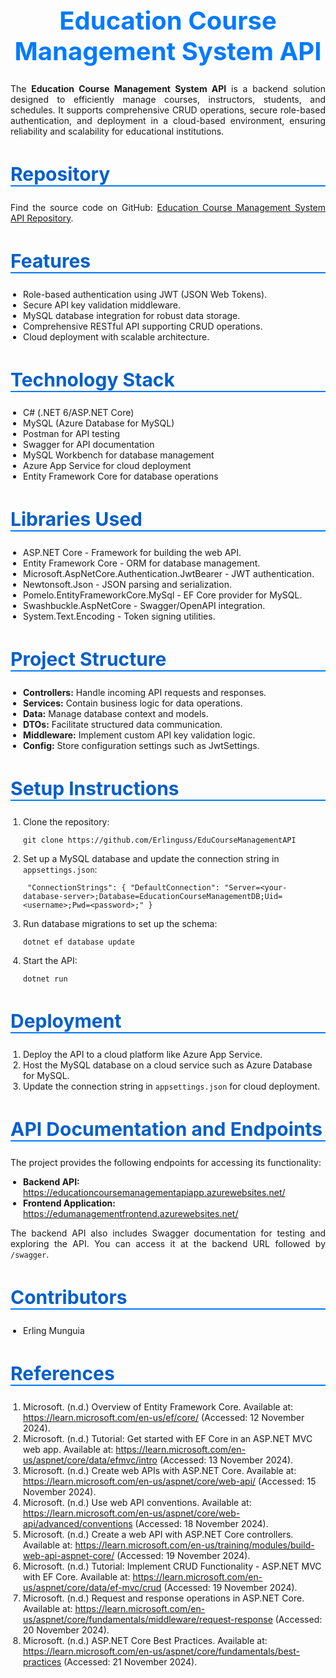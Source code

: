 <h1 style="color: #007aff; font-size: 40px; text-align: center; font-weight: bold;">Education Course Management System API</h1> <p style="text-align: justify;"> The <b>Education Course Management System API</b> is a backend solution designed to efficiently manage courses, instructors, students, and schedules. It supports comprehensive CRUD operations, secure role-based authentication, and deployment in a cloud-based environment, ensuring reliability and scalability for educational institutions. </p> <h2 style="color: #005fcb; font-size: 30px; border-bottom: 2px solid #007aff;">Repository</h2> <p style="text-align: justify;"> Find the source code on GitHub: <a href="https://github.com/Erlinguss/EduCourseManagementAPI">Education Course Management System API Repository</a>. </p> <h2 style="color: #005fcb; font-size: 30px; border-bottom: 2px solid #007aff;">Features</h2> <ul style="padding-left: 20px;"> <li>Role-based authentication using JWT (JSON Web Tokens).</li> <li>Secure API key validation middleware.</li> <li>MySQL database integration for robust data storage.</li> <li>Comprehensive RESTful API supporting CRUD operations.</li> <li>Cloud deployment with scalable architecture.</li> </ul> <h2 style="color: #005fcb; font-size: 30px; border-bottom: 2px solid #007aff;">Technology Stack</h2> <ul style="padding-left: 20px;"> <li>C# (.NET 6/ASP.NET Core)</li> <li>MySQL (Azure Database for MySQL)</li> <li>Postman for API testing</li> <li>Swagger for API documentation</li> <li>MySQL Workbench for database management</li> <li>Azure App Service for cloud deployment</li> <li>Entity Framework Core for database operations</li> </ul> <h2 style="color: #005fcb; font-size: 30px; border-bottom: 2px solid #007aff;">Libraries Used</h2> <ul style="padding-left: 20px;"> <li>ASP.NET Core - Framework for building the web API.</li> <li>Entity Framework Core - ORM for database management.</li> <li>Microsoft.AspNetCore.Authentication.JwtBearer - JWT authentication.</li> <li>Newtonsoft.Json - JSON parsing and serialization.</li> <li>Pomelo.EntityFrameworkCore.MySql - EF Core provider for MySQL.</li> <li>Swashbuckle.AspNetCore - Swagger/OpenAPI integration.</li> <li>System.Text.Encoding - Token signing utilities.</li> </ul> <h2 style="color: #005fcb; font-size: 30px; border-bottom: 2px solid #007aff;">Project Structure</h2> <ul style="padding-left: 20px;"> <li><b>Controllers:</b> Handle incoming API requests and responses.</li> <li><b>Services:</b> Contain business logic for data operations.</li> <li><b>Data:</b> Manage database context and models.</li> <li><b>DTOs:</b> Facilitate structured data communication.</li> <li><b>Middleware:</b> Implement custom API key validation logic.</li> <li><b>Config:</b> Store configuration settings such as JwtSettings.</li> </ul> <h2 style="color: #005fcb; font-size: 30px; border-bottom: 2px solid #007aff;">Setup Instructions</h2> <ol style="padding-left: 20px;"> <li>Clone the repository: <pre><code>git clone https://github.com/Erlinguss/EduCourseManagementAPI</code></pre> </li> <li>Set up a MySQL database and update the connection string in <code>appsettings.json</code>: <pre><code> "ConnectionStrings": { "DefaultConnection": "Server=&lt;your-database-server&gt;;Database=EducationCourseManagementDB;Uid=&lt;username&gt;;Pwd=&lt;password&gt;;" } </code></pre> </li> <li>Run database migrations to set up the schema: <pre><code>dotnet ef database update</code></pre> </li> <li>Start the API: <pre><code>dotnet run</code></pre> </li> </ol> <h2 style="color: #005fcb; font-size: 30px; border-bottom: 2px solid #007aff;">Deployment</h2> <ol style="padding-left: 20px;"> <li>Deploy the API to a cloud platform like Azure App Service.</li> <li>Host the MySQL database on a cloud service such as Azure Database for MySQL.</li> <li>Update the connection string in <code>appsettings.json</code> for cloud deployment.</li> </ol> <h2 style="color: #005fcb; font-size: 30px; border-bottom: 2px solid #007aff;">API Documentation and Endpoints</h2> <p style="text-align: justify;"> The project provides the following endpoints for accessing its functionality: </p> <ul style="padding-left: 20px;"> <li><b>Backend API:</b> <a href="https://educationcoursemanagementapiapp.azurewebsites.net/">https://educationcoursemanagementapiapp.azurewebsites.net/</a></li> <li><b>Frontend Application:</b> <a href="https://edumanagementfrontend.azurewebsites.net/">https://edumanagementfrontend.azurewebsites.net/</a></li> </ul> <p style="text-align: justify;"> The backend API also includes Swagger documentation for testing and exploring the API. You can access it at the backend URL followed by <code>/swagger</code>. </p> <h2 style="color: #005fcb; font-size: 30px; border-bottom: 2px solid #007aff;">Contributors</h2> <ul style="padding-left: 20px;"> <li>Erling Munguia</li> </ul> <h2 style="color: #005fcb; font-size: 30px; border-bottom: 2px solid #007aff;">References</h2> <ol style="padding-left: 20px;"> <li>Microsoft. (n.d.) Overview of Entity Framework Core. Available at: <a href="https://learn.microsoft.com/en-us/ef/core/">https://learn.microsoft.com/en-us/ef/core/</a> (Accessed: 12 November 2024).</li> <li>Microsoft. (n.d.) Tutorial: Get started with EF Core in an ASP.NET MVC web app. Available at: <a href="https://learn.microsoft.com/en-us/aspnet/core/data/efmvc/intro">https://learn.microsoft.com/en-us/aspnet/core/data/efmvc/intro</a> (Accessed: 13 November 2024).</li> <li>Microsoft. (n.d.) Create web APIs with ASP.NET Core. Available at: <a href="https://learn.microsoft.com/en-us/aspnet/core/web-api/">https://learn.microsoft.com/en-us/aspnet/core/web-api/</a> (Accessed: 15 November 2024).</li> <li>Microsoft. (n.d.) Use web API conventions. Available at: <a href="https://learn.microsoft.com/en-us/aspnet/core/web-api/advanced/conventions">https://learn.microsoft.com/en-us/aspnet/core/web-api/advanced/conventions</a> (Accessed: 18 November 2024).</li> <li>Microsoft. (n.d.) Create a web API with ASP.NET Core controllers. Available at: <a href="https://learn.microsoft.com/en-us/training/modules/build-web-api-aspnet-core/">https://learn.microsoft.com/en-us/training/modules/build-web-api-aspnet-core/</a> (Accessed: 19 November 2024).</li> <li>Microsoft. (n.d.) Tutorial: Implement CRUD Functionality - ASP.NET MVC with EF Core. Available at: <a href="https://learn.microsoft.com/en-us/aspnet/core/data/ef-mvc/crud">https://learn.microsoft.com/en-us/aspnet/core/data/ef-mvc/crud</a> (Accessed: 19 November 2024).</li> <li>Microsoft. (n.d.) Request and response operations in ASP.NET Core. Available at: <a href="https://learn.microsoft.com/en-us/aspnet/core/fundamentals/middleware/request-response">https://learn.microsoft.com/en-us/aspnet/core/fundamentals/middleware/request-response</a> (Accessed: 20 November 2024).</li> <li>Microsoft. (n.d.) ASP.NET Core Best Practices. Available at: <a href="https://learn.microsoft.com/en-us/aspnet/core/fundamentals/best-practices">https://learn.microsoft.com/en-us/aspnet/core/fundamentals/best-practices</a> (Accessed: 21 November 2024).</li> </ol>
